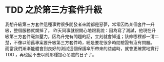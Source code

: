 # TDD 之於第三方套件升級

我想升級第三方套件這種事對很多開發者來說都是惡夢，常常因為某個套件一升級，整個服務就爛掉了。
昨天同事就很開心地跟我說：因為寫了測試，他現在升級第三方套件毫無壓力，因為升完有問題的話，立刻就會知道；該修哪裡都一清二楚，不像以前舊專案要升級第三方套件時，總是要花很多時間驗證有沒有問題。
而當我們漸漸能體會到良好的測試這個保護傘所帶來的益處時，就會更確實地實行 TDD ，再也回不去以前那種提心吊膽的日子了。

